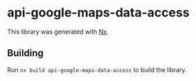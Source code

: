 # api-google-maps-data-access

This library was generated with [Nx](https://nx.dev).

## Building

Run `nx build api-google-maps-data-access` to build the library.
